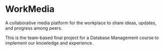 # WorkMedia
A collaborative media platform for the workplace to share ideas, updates, and progress among peers.

This is the team-based final project for a Database Management course to implement our knowledge and experience.
